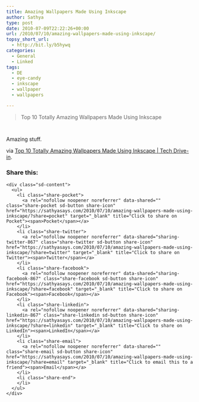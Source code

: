 ```yaml
---
title: Amazing Wallpapers Made Using Inkscape
author: Sathya
type: post
date: 2010-07-09T22:22:26+00:00
url: /2010/07/10/amazing-wallpapers-made-using-inkscape/
topsy_short_url:
  - http://bit.ly/b5hywq
categories:
  - General
  - Linked
tags:
  - DE
  - eye-candy
  - inkscape
  - wallpaper
  - wallpapers

---
```

> Top 10 Totally Amazing Wallpapers Made Using Inkscape

<p style="text-align: center;">
  <a href="http://www.techdrivein.com/2010/07/top-10-totally-amazing-wallpapers-made.html#more"><img src='https://i1.wp.com/sathyasays.com/wp-content/uploads/2010/07/Snooker_by_Maddrum.png?w=740' alt='' data-recalc-dims="1" /></a>
</p>

<p style="text-align: center;">
  <a href="http://www.techdrivein.com/2010/07/top-10-totally-amazing-wallpapers-made.html#more"><img src='https://i2.wp.com/sathyasays.com/wp-content/uploads/2010/07/Ferrari_360_Spyder_by_Simarilius.png?w=740' alt='' data-recalc-dims="1" /></a>
</p>

Amazing stuff.

via [Top 10 Totally Amazing Wallpapers Made Using Inkscape | Tech Drive-in][1].

<div class="sharedaddy sd-sharing-enabled">
  <div class="robots-nocontent sd-block sd-social sd-social-icon-text sd-sharing">
    <h3 class="sd-title">
      Share this:
    </h3>
    
    <div class="sd-content">
      <ul>
        <li class="share-pocket">
          <a rel="nofollow noopener noreferrer" data-shared="" class="share-pocket sd-button share-icon" href="https://sathyasays.com/2010/07/10/amazing-wallpapers-made-using-inkscape/?share=pocket" target="_blank" title="Click to share on Pocket"><span>Pocket</span></a>
        </li>
        <li class="share-twitter">
          <a rel="nofollow noopener noreferrer" data-shared="sharing-twitter-867" class="share-twitter sd-button share-icon" href="https://sathyasays.com/2010/07/10/amazing-wallpapers-made-using-inkscape/?share=twitter" target="_blank" title="Click to share on Twitter"><span>Twitter</span></a>
        </li>
        <li class="share-facebook">
          <a rel="nofollow noopener noreferrer" data-shared="sharing-facebook-867" class="share-facebook sd-button share-icon" href="https://sathyasays.com/2010/07/10/amazing-wallpapers-made-using-inkscape/?share=facebook" target="_blank" title="Click to share on Facebook"><span>Facebook</span></a>
        </li>
        <li class="share-linkedin">
          <a rel="nofollow noopener noreferrer" data-shared="sharing-linkedin-867" class="share-linkedin sd-button share-icon" href="https://sathyasays.com/2010/07/10/amazing-wallpapers-made-using-inkscape/?share=linkedin" target="_blank" title="Click to share on LinkedIn"><span>LinkedIn</span></a>
        </li>
        <li class="share-email">
          <a rel="nofollow noopener noreferrer" data-shared="" class="share-email sd-button share-icon" href="https://sathyasays.com/2010/07/10/amazing-wallpapers-made-using-inkscape/?share=email" target="_blank" title="Click to email this to a friend"><span>Email</span></a>
        </li>
        <li class="share-end">
        </li>
      </ul>
    </div>
  </div>
</div>

 [1]: http://www.techdrivein.com/2010/07/top-10-totally-amazing-wallpapers-made.html#more